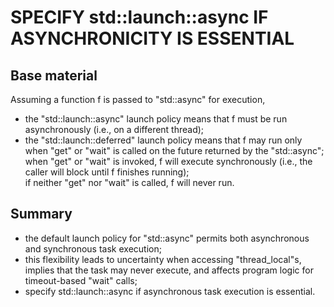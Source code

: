 SPECIFY std::launch::async IF ASYNCHRONICITY IS ESSENTIAL
=========================================================

Base material
-------------

Assuming a function f is passed to "std::async" for execution,
- the "std::launch::async" launch policy means that f must be 
  run asynchronously (i.e., on a different thread);
- the "std::launch::deferred" launch policy means that f may run
  only when "get" or "wait" is called on the future returned
  by the "std::async";  
  when "get" or "wait" is invoked, f will execute synchronously
  (i.e., the caller will block until f finishes running);  
  if neither "get" nor "wait" is called, f will never run.


Summary
-------

- the default launch policy for "std::async" permits both 
  asynchronous and synchronous task execution;
- this flexibility leads to uncertainty when accessing 
  "thread_local"s, implies that the task may never execute,
  and affects program logic for timeout-based "wait" calls;
- specify std::launch::async if asynchronous task execution 
  is essential.

